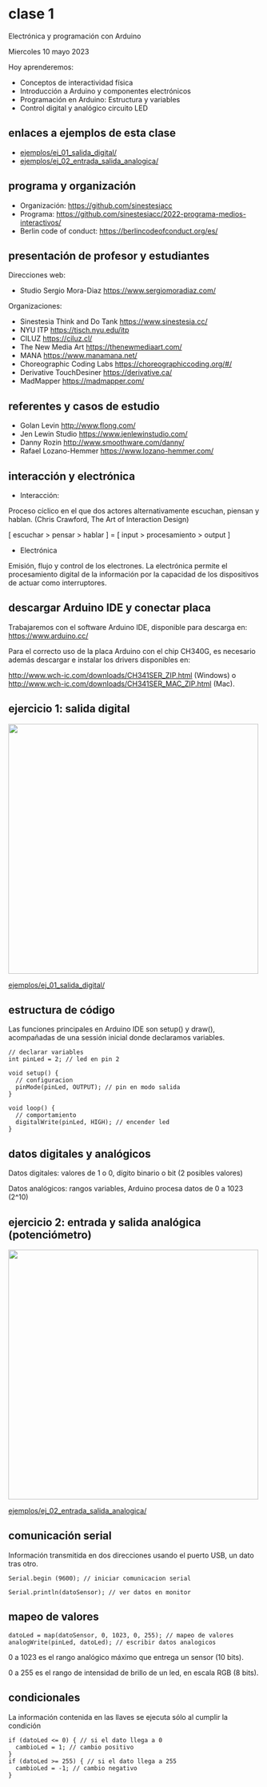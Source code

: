 # clase 1

Electrónica y programación con Arduino

Miercoles 10 mayo 2023

Hoy aprenderemos:

- Conceptos de interactividad física
- Introducción a Arduino y componentes electrónicos
- Programación en Arduino: Estructura y variables
- Control digital y analógico circuito LED

## enlaces a ejemplos de esta clase

- [ejemplos/ej_01_salida_digital/](./ejemplos/ej_01_salida_digital/)
- [ejemplos/ej_02_entrada_salida_analogica/](./ejemplos/ej_02_entrada_salida_analogica/)

## programa y organización

- Organización: https://github.com/sinestesiacc
- Programa: https://github.com/sinestesiacc/2022-programa-medios-interactivos/
- Berlin code of conduct: https://berlincodeofconduct.org/es/

## presentación de profesor y estudiantes

Direcciones web:

- Studio Sergio Mora-Diaz https://www.sergiomoradiaz.com/ 

Organizaciones:

- Sinestesia Think and Do Tank https://www.sinestesia.cc/
- NYU ITP https://tisch.nyu.edu/itp
- CILUZ https://ciluz.cl/
- The New Media Art https://thenewmediaart.com/
- MANA https://www.manamana.net/
- Choreographic Coding Labs https://choreographiccoding.org/#/
- Derivative TouchDesiner https://derivative.ca/
- MadMapper https://madmapper.com/

## referentes y casos de estudio

- Golan Levin http://www.flong.com/
- Jen Lewin Studio https://www.jenlewinstudio.com/
- Danny Rozin http://www.smoothware.com/danny/
- Rafael Lozano-Hemmer https://www.lozano-hemmer.com/

## interacción y electrónica

- Interacción:

Proceso cíclico en el que dos actores alternativamente escuchan, piensan y hablan. (Chris Crawford, The Art of Interaction Design)

[ escuchar > pensar > hablar ] = [ input > procesamiento > output ]

- Electrónica

Emisión, flujo y control de los electrones. La electrónica permite el procesamiento digital de la información por la capacidad de los dispositivos de actuar como interruptores.

## descargar Arduino IDE y conectar placa

Trabajaremos con el software Arduino IDE, disponible para descarga en: https://www.arduino.cc/

Para el correcto uso de la placa Arduino con el chip CH340G, es necesario además descargar e instalar los drivers disponibles en:

http://www.wch-ic.com/downloads/CH341SER_ZIP.html (Windows) o http://www.wch-ic.com/downloads/CH341SER_MAC_ZIP.html (Mac).

## ejercicio 1: salida digital

<img src="media/objetos-electronicos/ej_01_salida_digital.jpg" width="500">

[ejemplos/ej_01_salida_digital/](./ejemplos/ej_01_salida_digital/)

## estructura de código

Las funciones principales en Arduino IDE son setup() y draw(), acompañadas de una sessión inicial donde declaramos variables.

```arduino
// declarar variables
int pinLed = 2; // led en pin 2

void setup() {
  // configuracion
  pinMode(pinLed, OUTPUT); // pin en modo salida
}

void loop() {
  // comportamiento
  digitalWrite(pinLed, HIGH); // encender led
}
```
## datos digitales y analógicos

Datos digitales: valores de 1 o 0, dígito binario o bit (2 posibles valores)

Datos analógicos: rangos variables, Arduino procesa datos de 0 a 1023 (2^10)

## ejercicio 2: entrada y salida analógica (potenciómetro)

<img src="media/objetos-electronicos/ej_02_entrada_salida_analogica_pot.jpg" width="500">

[ejemplos/ej_02_entrada_salida_analogica/](./ejemplos/ej_02_entrada_salida_analogica/)
 
## comunicación serial

Información transmitida en dos direcciones  usando el puerto USB, un dato tras otro.

```arduino
Serial.begin (9600); // iniciar comunicacion serial

Serial.println(datoSensor); // ver datos en monitor
```

## mapeo de valores

```arduino
datoLed = map(datoSensor, 0, 1023, 0, 255); // mapeo de valores
analogWrite(pinLed, datoLed); // escribir datos analogicos
```

0 a 1023 es el rango analógico máximo que entrega un sensor (10 bits).

0 a 255 es el rango de intensidad de brillo de un led, en escala RGB (8 bits).

## condicionales

La información contenida en las llaves se ejecuta sólo al cumplir la condición 

```arduino
if (datoLed <= 0) { // si el dato llega a 0
  cambioLed = 1; // cambio positivo
}
if (datoLed >= 255) { // si el dato llega a 255
  cambioLed = -1; // cambio negativo
}
```
